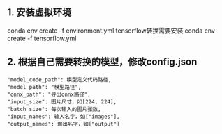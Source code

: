 ## 1. 安装虚拟环境
conda env create -f environment.yml
tensorflow转换需要安装 conda env create -f tensorflow.yml

## 2. 根据自己需要转换的模型，修改config.json

    "model_code_path": 模型定义代码路径,
    "model_path": "模型路径",
    "onnx_path": "导出onnx路径",
    "input_size": 图片尺寸，如[224, 224],
    "batch_size": 每次输入的图片张数,
    "input_names": 输入名字，如["images"],
    "output_names": 输出名字，如["output"]